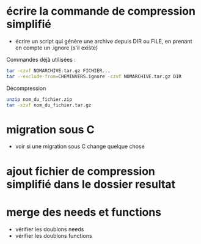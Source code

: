 # écrire la commande de compression simplifié
- écrire un script qui génère une archive depuis DIR ou FILE, en prenant en compte un .ignore (s'il existe)

Commandes déjà utilisées :
```sh
tar -czvf NOMARCHIVE.tar.gz FICHIER...
tar --exclude-from=CHEMINVERS.ignore -czvf NOMARCHIVE.tar.gz DIR
```
Décompression
```sh
unzip nom_du_fichier.zip
tar -xzvf nom_du_fichier.tar.gz
```

# migration sous C
- voir si une migration sous C change quelque chose

# ajout fichier de compression simplifié dans le dossier resultat

# merge des needs et functions
- vérifier les doublons needs
- vérifier les doublons functions
